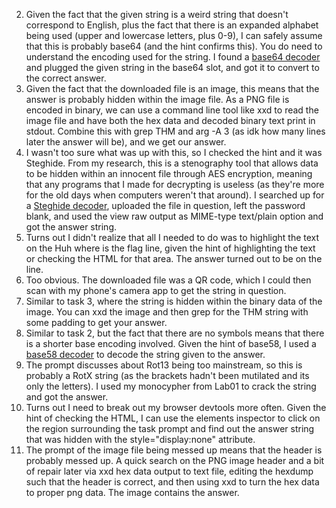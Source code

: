 2. Given the fact that the given string is a weird string that doesn't correspond to English, plus the fact that there is an expanded alphabet being used (upper and lowercase letters, plus 0-9), I can safely assume that this is probably base64 (and the hint confirms this). You do need to understand the encoding used for the string. I found a [base64 decoder](https://onlineasciitools.com/convert-ascii-to-base64) and plugged the given string in the base64 slot, and got it to convert to the correct answer.
3. Given the fact that the downloaded file is an image, this means that the answer is probably hidden within the image file. As a PNG file is encoded in binary, we can use a command line tool like xxd to read the image file and have both the hex data and decoded binary text print in stdout. Combine this with grep THM and arg -A 3 (as idk how many lines later the answer will be), and we get our answer.
4. I wasn't too sure what was up with this, so I checked the hint and it was Steghide. From my research, this is a stenography tool that allows data to be hidden within an innocent file through AES encryption, meaning that any programs that I made for decrypting is useless (as they're more for the old days when computers weren't that around). I searched up for a [Steghide decoder](https://futureboy.us/stegano/decinput.html), uploaded the file in question, left the password blank, and used the view raw output as MIME-type text/plain option and got the answer string.
5. Turns out I didn't realize that all I needed to do was to highlight the text on the Huh where is the flag line, given the hint of highlighting the text or checking the HTML for that area. The answer turned out to be on the line.
6. Too obvious. The downloaded file was a QR code, which I could then scan with my phone's camera app to get the string in question.
7. Similar to task 3, where the string is hidden within the binary data of the image. You can xxd the image and then grep for the THM string with some padding to get your answer.
8. Similar to task 2, but the fact that there are no symbols means that there is a shorter base encoding involved. Given the hint of base58, I used a [base58 decoder](https://www.dcode.fr/base-58-cipher) to decode the string given to the answer.
9. The prompt discusses about Rot13 being too mainstream, so this is probably a RotX string (as the brackets hadn't been mutilated and its only the letters). I used my monocypher from Lab01 to crack the string and got the answer.
10. Turns out I need to break out my browser devtools more often. Given the hint of checking the HTML, I can use the elements inspector to click on the region surrounding the task prompt and find out the answer string that was hidden with the style="display:none" attribute.
11. The prompt of the image file being messed up means that the header is probably messed up. A quick search on the PNG image header and a bit of repair later via xxd hex data output to text file, editing the hexdump such that the header is correct, and then using xxd to turn the hex data to proper png data. The image contains the answer.
